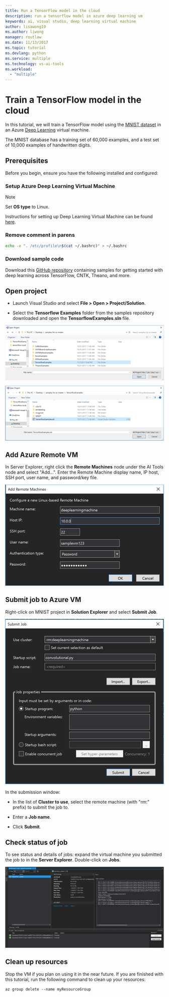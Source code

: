```yaml
---
title: Run a TensorFlow model in the cloud
description: run a tensorflow model in azure deep learning vm
keywords: ai, visual studio, deep learning virtual machine
author: lisawong19
ms.author: liwong
manager: routlaw
ms.date: 11/13/2017
ms.topic: tutorial
ms.devlang: python
ms.service: multiple
ms.technology: vs-ai-tools
ms.workload:
  - "multiple"
---
```


# Train a TensorFlow model in the cloud

In this tutorial, we will train a TensorFlow model using the [MNIST dataset](http://yann.lecun.com/exdb/mnist/) in an Azure [Deep Learning](https://docs.microsoft.com/azure/machine-learning/data-science-virtual-machine/deep-learning-dsvm-overview) virtual machine.

The MNIST database has a training set of 60,000 examples, and a test set of 10,000 examples of handwritten digits.

## Prerequisites
Before you begin, ensure you have the following installed and configured:

### Setup Azure Deep Learning Virtual Machine

> [!NOTE]
> Set **OS type** to Linux.

Instructions for setting up Deep Learning Virtual Machine can be found [here](https://docs.microsoft.com/azure/machine-learning/data-science-virtual-machine/provision-deep-learning-dsvm).

### Remove comment in parens

```bash
echo -e ". /etc/profile\n$(cat ~/.bashrc)" > ~/.bashrc
```

### Download sample code

Download this [GitHub repository](https://github.com/Microsoft/samples-for-ai) containing samples for getting started with deep learning across TensorFlow, CNTK, Theano, and more.

## Open project

- Launch Visual Studio and select **File > Open > Project/Solution**.

- Select the **Tensorflow Examples** folder from the samples repository downloaded and open the **TensorflowExamples.sln** file.

![Open project](media\tensorflow-local\open-project.png)

![Open solution](media\tensorflow-local\open-solution.png)

## Add Azure Remote VM

In Server Explorer, right click the **Remote Machines** node under the AI Tools node and select "Add…". Enter the Remote Machine display name, IP host, SSH port, user name, and password/key file.

![Add a new remote machine](media\tensorflow-vm\add-remote-vm.png)

## Submit job to Azure VM
Right-click on MNIST project in **Solution Explorer** and select **Submit Job**.

![Job submission to a remote machine](media\tensorflow-vm\job-submission.png)

In the submission window:

- In the list of **Cluster to use**, select the remote machine (with "rm:" prefix) to submit the job to.

- Enter a **Job name**.

- Click **Submit**.

## Check status of job
To see status and details of jobs: expand the virtual machine you submitted the job to in the **Server Explorer**. Double-click on **Jobs**.

![Job browser](media\tensorflow-vm\job-browser.png)

## Clean up resources

Stop the VM if you plan on using it in the near future. If you are finished with this tutorial, run the following command to clean up your resources:

```azurecli-interactive
az group delete --name myResourceGroup
```